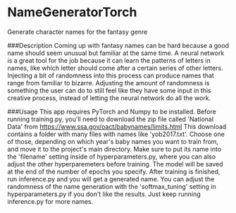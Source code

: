 # NameGeneratorTorch
Generate character names for the fantasy genre

###Description
Coming up with fantasy names can be hard because a good name should seem unusual but familiar at the same time. A neural network is a great tool for the job because it can learn the patterns of letters in names, like which letter should come after a certain series of other letters. Injecting a bit of randomness into this process can produce names that range from familiar to bizarre. Adjusting the amount of randomness is something the user can do to still feel like they have some input in this creative process, instead of letting the neural network do all the work.

###Usage
This app requires PyTorch and Numpy to be installed. Before running training.py, you'll need to download the zip file called 'National Data' from https://www.ssa.gov/oact/babynames/limits.html
This download contains a folder with many files with names like 'yob2017.txt'. Choose one of those, depending on which year's baby names you want to train from, and move it to the project's main directory. Make sure to put its name into the 'filename' setting inside of hyperparameters.py, where you can also adjust the other hyperparemeters before training. The model will be saved at the end of the number of epochs you specify. After training is finished, run inference.py and you will get a generated name. You can adjust the randomness of the name generation with the 'softmax_tuning' setting in hyperparameters.py if you don't like the results. Just keep running inference.py for more names. 
